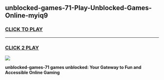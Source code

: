 
## unblocked-games-71-Play-Unblocked-Games-Online-myiq9
<h3>
<a href="https://premium76.site?title=unblocked-games-71&ref=25A">CLICK TO PLAY</a></h3>
<hr>

<h3>
<a href="https://premium76.site?title=unblocked-games-71&ref=25A">CLICK 2 PLAY</a>
  
</h3>

<a href="https://premium76.site?title=unblocked-games-71&ref=25A"><img src="https://clearcache.store/games.png"></a>


**unblocked-games-71 games unblocked: Your Gateway to Fun and Accessible Online Gaming**
